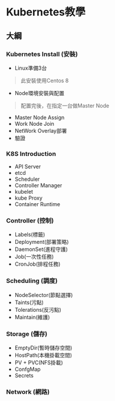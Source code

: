 # Kubernetes教學
## 大綱
### Kubernetes Install (安裝)
* Linux準備3台
> 此安裝使用Centos 8
* Node環境安裝與配置
> 配置完後，在指定一台做Master Node
* Master Node Assign
* Work Node Join
* NetWork Overlay部署
* 驗證
### K8S Introduction
* API Server
* etcd
* Scheduler
* Controller Manager
* kubelet
* kube Proxy
* Container Runtime
### Controller (控制)
* Labels(標籤)
* Deployment(部署策略)
* DaemonSet(進程守護)
* Job(一次性任務)
* CronJob(排程任務)
### Scheduling (調度)
* NodeSelector(節點選擇)
* Taints(污點)
* Tolerations(反污點)
* Maintain(維護)
### Storage (儲存)
* EmptyDir(暫時儲存空間)
* HostPath(本機掛載空間)
* PV + PVC(NFS掛載)
* ConfgMap
* Secrets
### Network (網路)
